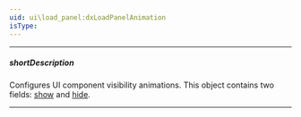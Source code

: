 ```yaml
---
uid: ui\load_panel:dxLoadPanelAnimation
isType: 
---
```

---
##### shortDescription
Configures UI component visibility animations. This object contains two fields: [show](/api-reference/10%20UI%20Components/dxLoadPanel/1%20Configuration/animation/show.md '/Documentation/ApiReference/UI_Components/dxLoadPanel/Configuration/animation/#show') and [hide](/api-reference/10%20UI%20Components/dxLoadPanel/1%20Configuration/animation/hide.md '/Documentation/ApiReference/UI_Components/dxLoadPanel/Configuration/animation/#hide').

---

